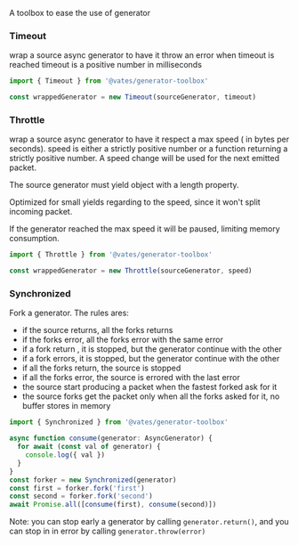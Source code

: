 A toolbox to ease the use of generator

### Timeout

wrap a source async generator to have it throw an error when timeout is reached
timeout is a positive number in milliseconds

```js
import { Timeout } from '@vates/generator-toolbox'

const wrappedGenerator = new Timeout(sourceGenerator, timeout)
```

### Throttle

wrap a source async generator to have it respect a max speed ( in bytes per seconds).
speed is either a strictly positive number or a function returning a strictly positive number. A speed change will be used for the next emitted packet.

The source generator must yield object with a length property.

Optimized for small yields regarding to the speed, since it won't split incoming packet.

If the generator reached the max speed it will be paused, limiting memory consumption.

```js
import { Throttle } from '@vates/generator-toolbox'

const wrappedGenerator = new Throttle(sourceGenerator, speed)
```

### Synchronized

Fork a generator. The rules ares:

- if the source returns, all the forks returns
- if the forks error, all the forks error with the same error
- if a fork return , it is stopped, but the generator continue with the other
- if a fork errors, it is stopped, but the generator continue with the other
- if all the forks return, the source is stopped
- if all the forks error, the source is errored with the last error
- the source start producing a packet when the fastest forked ask for it
- the source forks get the packet only when all the forks asked for it, no buffer stores in memory

```ts
import { Synchronized } from '@vates/generator-toolbox'

async function consume(generator: AsyncGenerator) {
  for await (const val of generator) {
    console.log({ val })
  }
}
const forker = new Synchronized(generator)
const first = forker.fork('first')
const second = forker.fork('second')
await Promise.all([consume(first), consume(second)])
```

Note: you can stop early a generator by calling `generator.return()`, and you can stop in in error by calling `generator.throw(error)`
